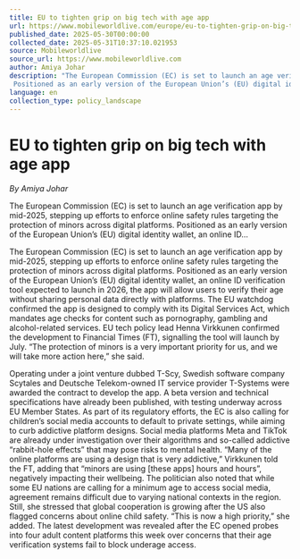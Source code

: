 ```yaml
---
title: EU to tighten grip on big tech with age app
url: https://www.mobileworldlive.com/europe/eu-to-tighten-grip-on-big-tech-with-age-app/
published_date: 2025-05-30T00:00:00
collected_date: 2025-05-31T10:37:10.021953
source: Mobileworldlive
source_url: https://www.mobileworldlive.com
author: Amiya Johar
description: "The European Commission (EC) is set to launch an age verification app by mid-2025, stepping up efforts to enforce online safety rules targeting the protection of minors across digital platforms. 
 Positioned as an early version of the European Union’s (EU) digital identity wallet, an online ID..."
language: en
collection_type: policy_landscape
---
```


# EU to tighten grip on big tech with age app

*By Amiya Johar*

The European Commission (EC) is set to launch an age verification app by mid-2025, stepping up efforts to enforce online safety rules targeting the protection of minors across digital platforms. 
 Positioned as an early version of the European Union’s (EU) digital identity wallet, an online ID...

The European Commission (EC) is set to launch an age verification app by mid-2025, stepping up efforts to enforce online safety rules targeting the protection of minors across digital platforms. 
 Positioned as an early version of the European Union’s (EU) digital identity wallet, an online ID verification tool expected to launch in 2026, the app will allow users to verify their age without sharing personal data directly with platforms. 
 The EU watchdog confirmed the app is designed to comply with its Digital Services Act, which mandates age checks for content such as pornography, gambling and alcohol-related services. EU tech policy lead Henna Virkkunen confirmed the development to Financial Times (FT), signalling the tool will launch by July. “The protection of minors is a very important priority for us, and we will take more action here,” she said.
 
 Operating under a joint venture dubbed T-Scy, Swedish software company Scytales and Deutsche Telekom-owned IT service provider T-Systems were awarded the contract to develop the app. A beta version and technical specifications have already been published, with testing underway across EU Member States. 
 As part of its regulatory efforts, the EC is also calling for children’s social media accounts to default to private settings, while aiming to curb addictive platform designs. Social media platforms Meta and TikTok are already under investigation over their algorithms and so-called addictive “rabbit-hole effects” that may pose risks to mental health. 
 “Many of the online platforms are using a design that is very addictive,” Virkkunen told the FT, adding that “minors are using [these apps] hours and hours”, negatively impacting their wellbeing. 
 The politician also noted that while some EU nations are calling for a minimum age to access social media, agreement remains difficult due to varying national contexts in the region. Still, she stressed that global cooperation is growing after the US also flagged concerns about online child safety. “This is now a high priority,” she added. 
 The latest development was revealed after the EC opened probes into four adult content platforms this week over concerns that their age verification systems fail to block underage access.